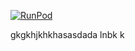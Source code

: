 [![RunPod](https://api.runpod.dev/badge/pierre818181/test)](https://dev.runpod.io/console/hub/pierre818181/test)


gkgkhjkhkhasasdada
lnbk k
